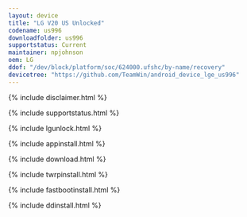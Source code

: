 ```yaml
---
layout: device
title: "LG V20 US Unlocked"
codename: us996
downloadfolder: us996
supportstatus: Current
maintainer: npjohnson
oem: LG
ddof: "/dev/block/platform/soc/624000.ufshc/by-name/recovery"
devicetree: "https://github.com/TeamWin/android_device_lge_us996"
---
```


{% include disclaimer.html %}

{% include supportstatus.html %}

{% include lgunlock.html %}

{% include appinstall.html %}

{% include download.html %}

{% include twrpinstall.html %}

{% include fastbootinstall.html %}

{% include ddinstall.html %}
